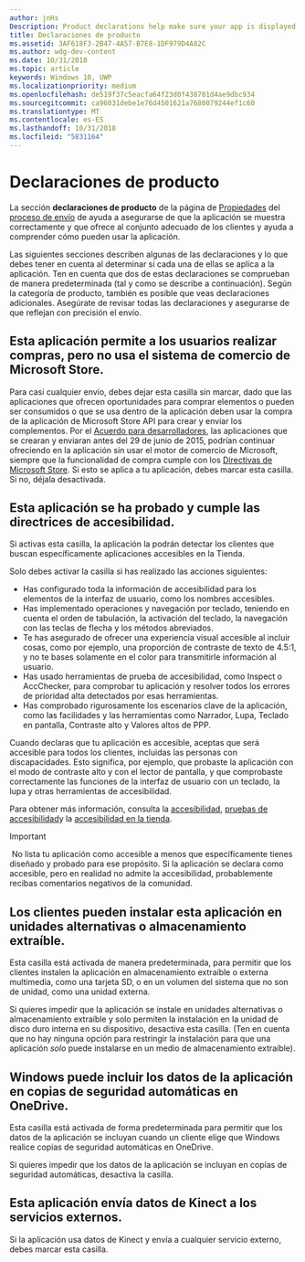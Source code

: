 ```yaml
---
author: jnHs
Description: Product declarations help make sure your app is displayed appropriately in the Microsoft Store and offered to the right set of customers.
title: Declaraciones de producto
ms.assetid: 3AF618F3-2B47-4A57-B7E8-1DF979D4A82C
ms.author: wdg-dev-content
ms.date: 10/31/2018
ms.topic: article
keywords: Windows 10, UWP
ms.localizationpriority: medium
ms.openlocfilehash: de519f37c5eacfa64f23d0f438701d4ae9dbc934
ms.sourcegitcommit: ca96031debe1e76d4501621a7680079244ef1c60
ms.translationtype: MT
ms.contentlocale: es-ES
ms.lasthandoff: 10/31/2018
ms.locfileid: "5831164"
---
```

# <a name="product-declarations"></a>Declaraciones de producto

La sección **declaraciones de producto** de la página de [Propiedades](enter-app-properties.md) del [proceso de envío](app-submissions.md) de ayuda a asegurarse de que la aplicación se muestra correctamente y que ofrece al conjunto adecuado de los clientes y ayuda a comprender cómo pueden usar la aplicación.

Las siguientes secciones describen algunas de las declaraciones y lo que debes tener en cuenta al determinar si cada una de ellas se aplica a la aplicación. Ten en cuenta que dos de estas declaraciones se comprueban de manera predeterminada (tal y como se describe a continuación). Según la categoría de producto, también es posible que veas declaraciones adicionales. Asegúrate de revisar todas las declaraciones y asegurarse de que reflejan con precisión el envío.

## <a name="this-app-allows-users-to-make-purchases-but-does-not-use-the-microsoft-store-commerce-system"></a>Esta aplicación permite a los usuarios realizar compras, pero no usa el sistema de comercio de Microsoft Store.

Para casi cualquier envío, debes dejar esta casilla sin marcar, dado que las aplicaciones que ofrecen oportunidades para comprar elementos o pueden ser consumidos o que se usa dentro de la aplicación deben usar la compra de la aplicación de Microsoft Store API para crear y enviar los complementos. Por el [Acuerdo para desarrolladores](https://docs.microsoft.com/legal/windows/agreements/app-developer-agreement), las aplicaciones que se crearan y enviaran antes del 29 de junio de 2015, podrían continuar ofreciendo en la aplicación sin usar el motor de comercio de Microsoft, siempre que la funcionalidad de compra cumple con los [ Directivas de Microsoft Store](https://docs.microsoft.com/legal/windows/agreements/store-policies#108-financial-transactions). Si esto se aplica a tu aplicación, debes marcar esta casilla. Si no, déjala desactivada.

## <a name="this-app-has-been-tested-to-meet-accessibility-guidelines"></a>Esta aplicación se ha probado y cumple las directrices de accesibilidad.

Si activas esta casilla, la aplicación la podrán detectar los clientes que buscan específicamente aplicaciones accesibles en la Tienda.

Solo debes activar la casilla si has realizado las acciones siguientes:

-   Has configurado toda la información de accesibilidad para los elementos de la interfaz de usuario, como los nombres accesibles.
-   Has implementado operaciones y navegación por teclado, teniendo en cuenta el orden de tabulación, la activación del teclado, la navegación con las teclas de flecha y los métodos abreviados.
-   Te has asegurado de ofrecer una experiencia visual accesible al incluir cosas, como por ejemplo, una proporción de contraste de texto de 4.5:1, y no te bases solamente en el color para transmitirle información al usuario.
-   Has usado herramientas de prueba de accesibilidad, como Inspect o AccChecker, para comprobar tu aplicación y resolver todos los errores de prioridad alta detectados por esas herramientas.
-   Has comprobado rigurosamente los escenarios clave de la aplicación, como las facilidades y las herramientas como Narrador, Lupa, Teclado en pantalla, Contraste alto y Valores altos de PPP.

Cuando declaras que tu aplicación es accesible, aceptas que será accesible para todos los clientes, incluidas las personas con discapacidades. Esto significa, por ejemplo, que probaste la aplicación con el modo de contraste alto y con el lector de pantalla, y que comprobaste correctamente las funciones de la interfaz de usuario con un teclado, la lupa y otras herramientas de accesibilidad.

Para obtener más información, consulta la [accesibilidad](../design/accessibility/accessibility.md), [pruebas de accesibilidad](../design/accessibility/accessibility-testing.md)y la [accesibilidad en la tienda](../design/accessibility/accessibility-in-the-store.md).

> [!IMPORTANT]
> No lista tu aplicación como accesible a menos que específicamente tienes diseñado y probado para ese propósito. Si la aplicación se declara como accesible, pero en realidad no admite la accesibilidad, probablemente recibas comentarios negativos de la comunidad.

## <a name="customers-can-install-this-app-to-alternate-drives-or-removable-storage"></a>Los clientes pueden instalar esta aplicación en unidades alternativas o almacenamiento extraíble.

Esta casilla está activada de manera predeterminada, para permitir que los clientes instalen la aplicación en almacenamiento extraíble o externa multimedia, como una tarjeta SD, o en un volumen del sistema que no son de unidad, como una unidad externa.

Si quieres impedir que la aplicación se instale en unidades alternativas o almacenamiento extraíble y solo permiten la instalación en la unidad de disco duro interna en su dispositivo, desactiva esta casilla. (Ten en cuenta que no hay ninguna opción para restringir la instalación para que una aplicación *solo* puede instalarse en un medio de almacenamiento extraíble).


## <a name="windows-can-include-this-apps-data-in-automatic-backups-to-onedrive"></a>Windows puede incluir los datos de la aplicación en copias de seguridad automáticas en OneDrive.

Esta casilla está activada de forma predeterminada para permitir que los datos de la aplicación se incluyan cuando un cliente elige que Windows realice copias de seguridad automáticas en OneDrive.

Si quieres impedir que los datos de la aplicación se incluyan en copias de seguridad automáticas, desactiva la casilla.


## <a name="this-app-sends-kinect-data-to-external-services"></a>Esta aplicación envía datos de Kinect a los servicios externos. 

Si la aplicación usa datos de Kinect y envía a cualquier servicio externo, debes marcar esta casilla.



 

 

 




